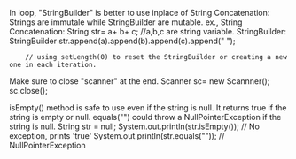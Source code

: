 In loop, "StringBuilder" is better to use inplace of String Concatenation:
        Strings are immutale while StringBuilder are mutable.
        ex.,
            String Concatenation:
                String str= a+ b+ c; //a,b,c are string variable.
            StringBuilder: 
                StringBuilder str.append(a).append(b).append(c).append(" ");

        // using setLength(0) to reset the StringBuilder or creating a new one in each iteration.
        
Make sure to close "scanner" at the end.
        Scanner sc= new Scannner();
        sc.close();

isEmpty() method is safe to use even if the string is null. It returns true if the string is empty or null.
equals("") could throw a NullPointerException if the string is null.
        String str = null;
        System.out.println(str.isEmpty());      // No exception, prints 'true'
        System.out.println(str.equals(""));     // NullPointerException